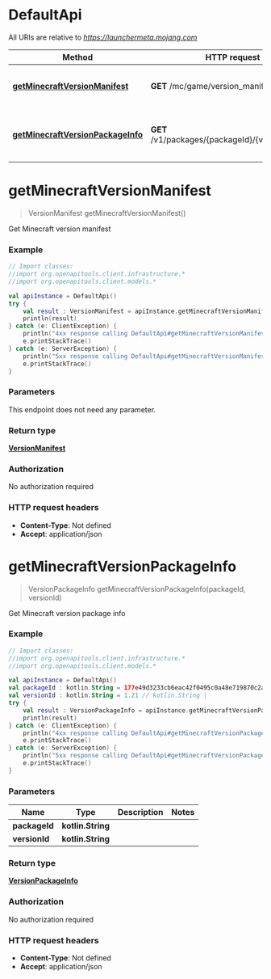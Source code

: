 # DefaultApi

All URIs are relative to *https://launchermeta.mojang.com*

Method | HTTP request | Description
------------- | ------------- | -------------
[**getMinecraftVersionManifest**](DefaultApi.md#getMinecraftVersionManifest) | **GET** /mc/game/version_manifest.json | Get Minecraft version manifest
[**getMinecraftVersionPackageInfo**](DefaultApi.md#getMinecraftVersionPackageInfo) | **GET** /v1/packages/{packageId}/{versionId}.json | Get Minecraft version package info


<a id="getMinecraftVersionManifest"></a>
# **getMinecraftVersionManifest**
> VersionManifest getMinecraftVersionManifest()

Get Minecraft version manifest

### Example
```kotlin
// Import classes:
//import org.openapitools.client.infrastructure.*
//import org.openapitools.client.models.*

val apiInstance = DefaultApi()
try {
    val result : VersionManifest = apiInstance.getMinecraftVersionManifest()
    println(result)
} catch (e: ClientException) {
    println("4xx response calling DefaultApi#getMinecraftVersionManifest")
    e.printStackTrace()
} catch (e: ServerException) {
    println("5xx response calling DefaultApi#getMinecraftVersionManifest")
    e.printStackTrace()
}
```

### Parameters
This endpoint does not need any parameter.

### Return type

[**VersionManifest**](VersionManifest.md)

### Authorization

No authorization required

### HTTP request headers

 - **Content-Type**: Not defined
 - **Accept**: application/json

<a id="getMinecraftVersionPackageInfo"></a>
# **getMinecraftVersionPackageInfo**
> VersionPackageInfo getMinecraftVersionPackageInfo(packageId, versionId)

Get Minecraft version package info

### Example
```kotlin
// Import classes:
//import org.openapitools.client.infrastructure.*
//import org.openapitools.client.models.*

val apiInstance = DefaultApi()
val packageId : kotlin.String = 177e49d3233cb6eac42f0495c0a48e719870c2ae // kotlin.String | 
val versionId : kotlin.String = 1.21 // kotlin.String | 
try {
    val result : VersionPackageInfo = apiInstance.getMinecraftVersionPackageInfo(packageId, versionId)
    println(result)
} catch (e: ClientException) {
    println("4xx response calling DefaultApi#getMinecraftVersionPackageInfo")
    e.printStackTrace()
} catch (e: ServerException) {
    println("5xx response calling DefaultApi#getMinecraftVersionPackageInfo")
    e.printStackTrace()
}
```

### Parameters

Name | Type | Description  | Notes
------------- | ------------- | ------------- | -------------
 **packageId** | **kotlin.String**|  |
 **versionId** | **kotlin.String**|  |

### Return type

[**VersionPackageInfo**](VersionPackageInfo.md)

### Authorization

No authorization required

### HTTP request headers

 - **Content-Type**: Not defined
 - **Accept**: application/json

